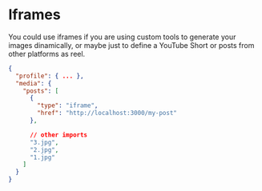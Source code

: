 # Iframes

You could use iframes if you are using custom tools to generate your images dinamically,
or maybe just to define a YouTube Short or posts from other platforms as reel.

```json
{
  "profile": { ... },
  "media": {
    "posts": [
      {
        "type": "iframe",
        "href": "http://localhost:3000/my-post"
      },

      // other imports
      "3.jpg",
      "2.jpg",
      "1.jpg"
    ]
  }
}
```